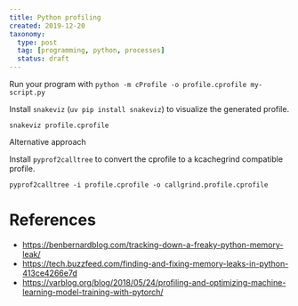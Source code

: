 ```yaml
---
title: Python profiling
created: 2019-12-20
taxonomy:
  type: post
  tag: [programming, python, processes]
  status: draft
---
```


Run your program with `python -m cProfile -o profile.cprofile my-script.py`

Install `snakeviz` (`uv pip install snakeviz`) to visualize the generated profile.

`snakeviz profile.cprofile `

Alternative approach

Install `pyprof2calltree` to convert the cprofile to a kcachegrind compatible profile.

`pyprof2calltree -i profile.cprofile -o callgrind.profile.cprofile`

# References
* https://benbernardblog.com/tracking-down-a-freaky-python-memory-leak/
* https://tech.buzzfeed.com/finding-and-fixing-memory-leaks-in-python-413ce4266e7d
* https://varblog.org/blog/2018/05/24/profiling-and-optimizing-machine-learning-model-training-with-pytorch/
